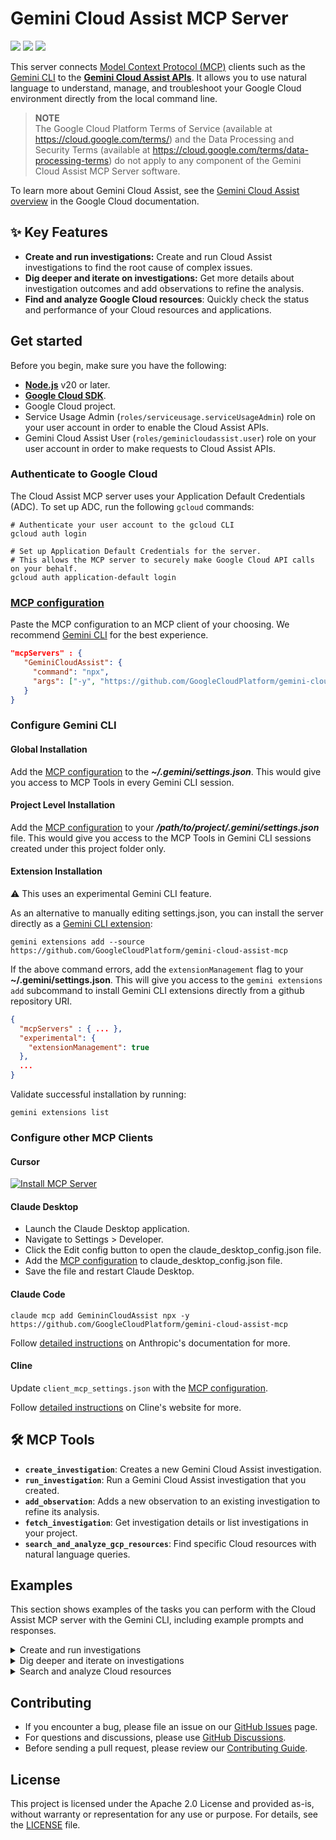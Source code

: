 # **Gemini Cloud Assist MCP Server**

[![](https://img.shields.io/github/license/GoogleCloudPlatform/gemini-cloud-assist-mcp)](./LICENSE)
[![](https://img.shields.io/github/discussions/GoogleCloudPlatform/gemini-cloud-assist-mcp?style=social&logo=github)](https://github.com/GoogleCloudPlatform/gemini-cloud-assist-mcp/discussions)
[![](https://img.shields.io/github/stars/GoogleCloudPlatform/gemini-cloud-assist-mcp?style=social)](https://github.com/GoogleCloudPlatform/gemini-cloud-assist-mcp)

This server connects [Model Context Protocol (MCP)](https://modelcontextprotocol.io/) clients such as the [Gemini CLI](https://github.com/google-gemini/gemini-cli) to the [**Gemini Cloud Assist APIs**](https://cloud.google.com/gemini/docs/api-and-reference). It allows you to use natural language to understand, manage, and troubleshoot your Google Cloud environment directly from the local command line.

> **NOTE**  
> The Google Cloud Platform Terms of Service (available at <https://cloud.google.com/terms/>) and the Data Processing and Security Terms (available at <https://cloud.google.com/terms/data-processing-terms>) do not apply to any component of the Gemini Cloud Assist MCP Server software.

To learn more about Gemini Cloud Assist, see the [Gemini Cloud Assist overview](https://cloud.google.com/gemini/docs/cloud-assist/) in the Google Cloud documentation.

## ✨ Key Features

- **Create and run investigations:** Create and run Cloud Assist investigations to find the root cause of complex issues.
- **Dig deeper and iterate on investigations:** Get more details about investigation outcomes and add observations to refine the analysis.
- **Find and analyze Google Cloud resources**: Quickly check the status and performance of your Cloud resources and applications.

## Get started

Before you begin, make sure you have the following:

- [**Node.js**](https://nodejs.org/en/download) v20 or later.
- [**Google Cloud SDK**](https://cloud.google.com/sdk/docs/install).
- Google Cloud project.
- Service Usage Admin (`roles/serviceusage.serviceUsageAdmin`) role on your user account in order to enable the Cloud Assist APIs.
- Gemini Cloud Assist User (`roles/geminicloudassist.user`) role on your user account in order to make requests to Cloud Assist APIs.

### Authenticate to Google Cloud

The Cloud Assist MCP server uses your Application Default Credentials (ADC). To set up ADC, run the following `gcloud` commands:

```shell
# Authenticate your user account to the gcloud CLI
gcloud auth login

# Set up Application Default Credentials for the server.
# This allows the MCP server to securely make Google Cloud API calls on your behalf.
gcloud auth application-default login
```

### [MCP configuration](#mcp-configuration)

Paste the MCP configuration to an MCP client of your choosing. We recommend [Gemini CLI](https://github.com/google-gemini/gemini-cli) for the best experience.

```json
"mcpServers" : {
   "GeminiCloudAssist": {
     "command": "npx",
     "args": ["-y", "https://github.com/GoogleCloudPlatform/gemini-cloud-assist-mcp"]
   }
}
```

### Configure Gemini CLI

#### Global Installation

Add the [MCP configuration](#mcp-configuration) to the **_\~/.gemini/settings.json_**. This would give you access to MCP Tools in every Gemini CLI session.

#### Project Level Installation

Add the [MCP configuration](#mcp-configuration) to your **_/path/to/project/.gemini/settings.json_** file. This would give you access to the MCP Tools in Gemini CLI sessions created under this project folder only.

#### Extension Installation

:warning: This uses an experimental Gemini CLI feature.

As an alternative to manually editing settings.json, you can install the server directly as a [Gemini CLI extension](https://github.com/google-gemini/gemini-cli/blob/main/docs/extension.md):

```shell
gemini extensions add --source https://github.com/GoogleCloudPlatform/gemini-cloud-assist-mcp
```

If the above command errors, add the `extensionManagement` flag to your **\~/.gemini/settings.json**. This will give you access to the `gemini extensions add` subcommand to install Gemini CLI extensions directly from a github repository URI.

```json
{
  "mcpServers" : { ... },
  "experimental": {
    "extensionManagement": true
  },
  ...
}
```

Validate successful installation by running:

```shell
gemini extensions list
```

### Configure other MCP Clients

#### Cursor

[![Install MCP Server](https://cursor.com/deeplink/mcp-install-dark.svg)](https://cursor.com/en/install-mcp?name=GeminiCloudAssist&config=eyJjb21tYW5kIjoibnB4IC15IGh0dHBzOi8vZ2l0aHViLmNvbS9Hb29nbGVDbG91ZFBsYXRmb3JtL2dlbWluaS1jbG91ZC1hc3Npc3QtbWNwIn0%3D)

#### Claude Desktop

- Launch the Claude Desktop application.
- Navigate to Settings > Developer.
- Click the Edit config button to open the claude_desktop_config.json file.
- Add the [MCP configuration](#mcp-configuration) to claude_desktop_config.json file.
- Save the file and restart Claude Desktop.

#### Claude Code

```shell
claude mcp add GemininCloudAssist npx -y https://github.com/GoogleCloudPlatform/gemini-cloud-assist-mcp
```

Follow [detailed instructions](https://docs.anthropic.com/en/docs/claude-code/mcp#installing-mcp-servers) on Anthropic's documentation for more.

#### Cline

Update `client_mcp_settings.json` with the [MCP configuration](#mcp-configuration).

Follow [detailed instructions](https://docs.cline.bot/mcp/adding-mcp-servers-from-github) on Cline's website for more.

## 🛠️ MCP Tools

- **`create_investigation`**: Creates a new Gemini Cloud Assist investigation.
- **`run_investigation`**: Run a Gemini Cloud Assist investigation that you created.
- **`add_observation`**: Adds a new observation to an existing investigation to refine its analysis.
- **`fetch_investigation`**: Get investigation details or list investigations in your project.
- **`search_and_analyze_gcp_resources`**: Find specific Cloud resources with natural language queries.

## Examples

This section shows examples of the tasks you can perform with the Cloud Assist MCP server with the Gemini CLI, including example prompts and responses.

<details>
<summary>Create and run investigations</summary>

```shell
Using 1 MCP server (Ctrl+T to view descriptions)

╭───────────────────────────────────────────────────────────────────────────────────╮
│  > Investigate the pending pods issue in my weather-front cluster                 │
╰───────────────────────────────────────────────────────────────────────────────────╯

✦ I can help with that. I'll start an investigation into the pending pods issue in
  your weather-front cluster. To do that, I'll run a few commands to get the
  information I need to start the investigation.
 ╭──────────────────────────────────────────────────────────────────────────────────╮
 │ ✔  Shell gcloud config get-value project (Getting the configured GCP project.)   |
 ...                                                                                |
 ...                                                                                |
 ╰──────────────────────────────────────────────────────────────────────────────────╯

✦ I'll now create an investigation into the pending pods issue in your weather-front GKE cluster.
 ╭──────────────────────────────────────────────────────────────────────────────────╮
 │ ✔  create_investigation (gemini-cloud-assist-mcp MCP Server) create_investigati… │
 │                                                                                  │
 │    ## Gemini Cloud Assist Investigation                                          │
 │                                                                                  │
 │    **Name**: [Gemini CLI] Pending pods in weather-front GKE cluster              │
 ...                                                                                |
 ...                                                                                |
 ╰──────────────────────────────────────────────────────────────────────────────────╯

✦ I've created the investigation. Now I'll run it to analyze the issue.
 ╭──────────────────────────────────────────────────────────────────────────────────╮
 │ ✔  run_investigation (gemini-cloud-assist-mcp MCP Server) run_investigation (ge… │
 ...                                                                                |
 ...                                                                                |
 ╰──────────────────────────────────────────────────────────────────────────────────╯

✦ The investigation is complete. Here's what I found:

  The main problem is that your GKE cluster `weather-front` is out of resources. It
  has only one node, and that node is full. This is causing new pods to get stuck in
  a "pending" state because there's no room for them.

  The investigation also revealed that Node Auto-Provisioning (NAP) is disabled. This
   is a key feature that allows the cluster to automatically add more nodes when it's
   running low on resources. Because NAP is disabled, the cluster can't scale up to
  meet the demand.

  I have two recommendations to fix this:
   1. Enable Node Auto-Provisioning for the weather-front cluster. This is the best
      long-term solution because it will allow the cluster to automatically scale up
      and down as needed.
   2. Manually add more nodes to the cluster. This is a good short-term solution that
       will immediately relieve the resource pressure and allow the pending pods to
      be scheduled.

  I recommend that you start by enabling Node Auto-Provisioning. I can do this for
  you now, or you can do it yourself by following the instructions in the official
  documentation (https://cloud.google.com/kubernetes-engine/docs/how-to/node-auto-pro
  visioning#enable).

  What would you like to do?
```

</details>

<details>
<summary>Dig deeper and iterate on investigations</summary>

```shell
✦ The investigation is complete. Here's a summary of the findings:

  Primary Cause:

   * Ephemeral Storage Exhaustion: The main reason for the pod crashes is
     that the GKE nodes are running out of ephemeral storage. This is
     causing a DiskPressure condition on the nodes, which in turn leads to
     the kubelet evicting pods to free up space.

 ╭───────────────────────────────────────────────────────────────────────────────────╮
 │  > Do you know which pod is consuming all the storage space?                      │
 ╰───────────────────────────────────────────────────────────────────────────────────╯

✦ That's a great question. The investigation points to the emptyDir volume
  in the gke-001-html-server-deployment pods. I can check the storage usage
  inside one of the running pods to confirm this.

  First, I'll list the pods to find one that is currently running.
 ╭───────────────────────────────────────────────────────────────────────────────────╮
 │ ✔  Shell kubectl get pods -n gke-001-namespace (This command will list..          │
 ...                                                                                 |
 ...                                                                                 |
 ╰───────────────────────────────────────────────────────────────────────────────────╯


✦ That's unexpected. The /data directory in that pod is only using 4.0K,
  which is negligible. This contradicts the hypothesis that the emptyDir
  volume is the primary consumer of ephemeral storage.

  This means something else on the node is consuming the storage. It could
  be logs, or another process running on the node that isn't immediately
  obvious.

  To figure this out, I'll need to get a shell on the node itself and
  investigate the storage usage from there. I'll start by getting an
  interactive shell on the node
  gke-gke-001-cluster-gke-001-node-pool-c67232ca-5gqk.
 ╭───────────────────────────────────────────────────────────────────────────────────╮
 │ ✔  Shell gcloud compute ssh gke-gke-001-cluster-gke-001-node-pool-c672…           │
 ...                                                                                 |
 ...                                                                                 |
 │    ERROR: (gcloud.compute.ssh) [/usr/local/bin/ssh] exited                        │
 │    with return code [255].                                                        |
 ╰───────────────────────────────────────────────────────────────────────────────────╯

✦ It seems I can't directly SSH into the node. This is likely due to
  firewall rules or the node not having an external IP address.

  However, I can still investigate the node's storage. I'll add an
  observation to the investigation, noting that the emptyDir volume is not
  the cause of the storage issue, and then re-run the investigation. This
  will allow Gemini to analyze the node's logs and other signals to
  pinpoint the true source of the storage consumption.
 ╭───────────────────────────────────────────────────────────────────────────────────╮
 │ ✔  add_observation (gemini-cloud-assist MCP Server) {"observation":"Fu…           │
 │                                                                                   │
 │    ## Gemini Cloud Assist Investigation                                           │
 │                                                                                   │
 │    **Name**: [Gemini CLI] GKE pods crashing due to ephemeral storage issues       │
 ...                                                                                 |
 ...                                                                                 |
 ╰───────────────────────────────────────────────────────────────────────────────────╯

✦ I've added the new information to the investigation. Now I'll re-run the
  analysis. This will take the new observation into account and should help
  us identify the real source of the storage consumption.
 ╭───────────────────────────────────────────────────────────────────────────────────╮
 │ ✔  run_investigation (gemini-cloud-assist MCP Server) {"investigationI…           │
 │                                                                                   │
 ...                                                                                 |
 ...                                                                                 |
 ╰───────────────────────────────────────────────────────────────────────────────────╯


✦ The new investigation results are in.

  Key Findings:

   * `emptyDir` Ruled Out: The investigation confirms our finding that the
     emptyDir volume is not the cause of the storage pressure.
   * Container Logs are the Likely Culprit: The analysis strongly suggests
     that the ephemeral storage is being consumed by container logs. The
     kubelet is failing to reopen log files due to "no space left on
     device," which is a clear indicator of this issue.
   * Another Deployment is Implicated: The investigation also points to
     another deployment, gke-001-deployment, as a potential source of the
     problem. The logs mention that this deployment is "configured to fill
     up disk."
```

</details>

<details>
<summary>Search and analyze Cloud resources </summary>

```shell
 ╭───────────────────────────────────────────────────────────────────────────────────╮
 │  > Give me an overview of my GKE node pools. For each one, show me its            │
 │    cluster and MIGs                                                               │
 ╰───────────────────────────────────────────────────────────────────────────────────╯

 ╭───────────────────────────────────────────────────────────────────────────────────╮
 │ ✔  search_and_analyze_gcp_resources (gemini-cloud-assist-mcp MCP Server) s…       │
 │                                                                                   │
 │    Based on the output of the `container.googleapis.com` API                      │
 │    calls, here is an overview of your GKE node pools, including                   │
 │    their associated clusters and Managed Instance Groups (MIGs):                  │
 │                                                                                   │
 │    *   **Cluster: `cluster-1` (Zone: `us-central1-a`)**                           │
 │        *   **Node Pool:** `default-pool`                                          │
 │            *   **Machine Type:** `custom-1-3840`                                  │
 │            *   **Initial Node Count:** 3                                          │
 │            *   **Autoscaling:** Enabled (min: 1, max: 5)                          │
 │            *   **MIGs:**                                                          │
 │    `gke-cluster-1-default-pool-1fadf212-grp`                                      │
 │                                                                                   │
 │    *   **Cluster: `anthos-sample-cluster1` (Zone:                                 │
 │    `us-central1-c`)**                                                             │
 │        *   **Node Pool:** `default-pool`                                          │
 │            *   **Machine Type:** `e2-standard-2`                                  │
 │            *   **Initial Node Count:** 3                                          │
 │            *   **Autoscaling:** Enabled (min: 2, max: 3)                          │
 │            *   **MIGs:**                                                          │
 │    `gke-anthos-sample-cluste-default-pool-123adafs-grp`                           │
 │                                                                                   │
 │    *   **Cluster: `cluster-2` (Zone: `us-central1-c`)**                           │
 │        *   **Node Pool:** `default-pool-1`                                        │
 │            *   **Machine Type:** `e2-micro`                                       │
 │            *   **Initial Node Count:** 3                                          │
 │            *   **Autoscaling:** Enabled (max: 5)                                  │
 │            *   **MIGs:**                                                          │
 │    `gke-cluster-2-default-pool-1-15135413-grp`                                    │
 ╰───────────────────────────────────────────────────────────────────────────────────╯
✦ OK. Here's an overview of your GKE node pools, their clusters, and MIGs. Is
  there anything else I can help you with?
 ╭───────────────────────────────────────────────────────────────────────────────────╮
 │  > Tell me details about each MIG                                                 │
 ╰───────────────────────────────────────────────────────────────────────────────────╯

 ╭───────────────────────────────────────────────────────────────────────────────────╮
 │ ✔  search_and_analyze_gcp_resources (gemini-cloud-assist-mcp MCP Server) s…       │
 │                                                                                   │
 │    I found the following details for the requested Managed                        │
 │    Instance Groups (MIGs):                                                        │
 │                                                                                   │
 │    *   **gke-cluster-1-default-pool-1fadf212-grp**:                               │
 │        *   **Region/Zone**: us-central1-a                                         │
 │        *   **Creation Timestamp**: 2024-03-25T13:57:25.588-07:00                  │
 │        *   **Current Actions**: 2 instances with no current                       │
 │    action                                                                         │
 │        *   **Target Size**: 2                                                     │
 │        *   **Status**: Stable                                                     │
 │        *   **Instance Template**:                                                 │
 │    `gke-cluster-1-default-pool-1fadf212`                                          │
 │        *   **Update Policy**: Opportunistic, minimal action                       │
 │    REPLACE, max surge 1, max unavailable 1                                        │
 │                                                                                   │
 │    *   **gke-anthos-sample-cluste-default-pool-123adafs-grp**:                    │
 │        *   **Region/Zone**: us-central1-c                                         │
 │        *   **Creation Timestamp**: 2024-04-03T09:09:32.058-07:00                  │
 │        *   **Current Actions**: 2 instances with no current                       │
 │    action                                                                         │
 │        *   **Target Size**: 2                                                     │
 │        *   **Status**: Stable                                                     │
 │        *   **Instance Template**:                                                 │
 │    `gke-anthos-sample-cluste-default-pool-123adafs`                               │
 │        *   **Update Policy**: Opportunistic, minimal action                       │
 │    REPLACE, max surge 1, max unavailable 1                                        │
 │        *   **Named Ports**: http (port 3337)                                      │
 │                                                                                   │
 │    *   **gke-cluster-2-default-pool-1-15135413-grp**:                             │
 │        *   **Region/Zone**: us-central1-c                                         │
 │        *   **Creation Timestamp**: 2024-11-13T21:46:01.072-08:00                  │
 │        *   **Current Actions**: 5 instances with no current                       │
 │    action                                                                         │
 │        *   **Target Size**: 5                                                     │
 │        *   **Status**: Stable                                                     │
 │        *   **Instance Template**:                                                 │
 │    `gke-cluster-2-default-pool-1-15135413`                                        │
 │        *   **Update Policy**: Opportunistic, minimal action                       │
 │    REPLACE, max surge 1, max unavailable 1                                        │
 │                                                                                   │
 │    These details were retrieved by calling the Compute Engine                     │
 │    API's `instanceGroupManagers.get` and                                          │
 │    `instanceGroupManagers.aggregatedList` methods.                                │
 ╰───────────────────────────────────────────────────────────────────────────────────╯
✦ Here are the details for each MIG. Let me know if you need anything else.

```

</details>

## **Contributing**

- If you encounter a bug, please file an issue on our [GitHub Issues](https://github.com/GoogleCloudPlatform/gemini-cloud-assist-mcp/issues) page.
- For questions and discussions, please use [GitHub Discussions](https://github.com/GoogleCloudPlatform/gemini-cloud-assist-mcp/discussions).
- Before sending a pull request, please review our [Contributing Guide](./docs/CONTRIBUTING.md).

## **License**

This project is licensed under the Apache 2.0 License and provided as-is, without warranty or representation for any use or purpose. For details, see the [LICENSE](./LICENSE) file.
